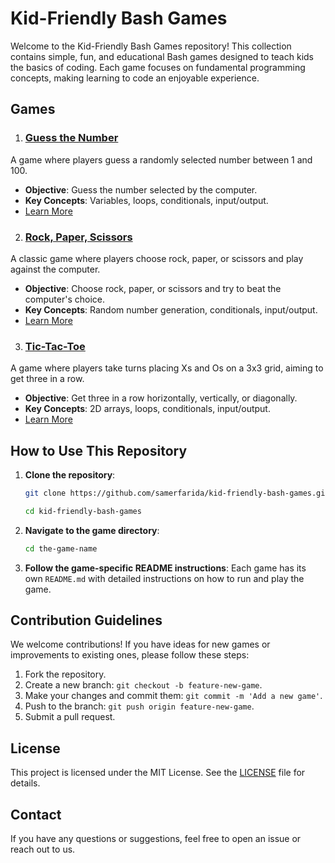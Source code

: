 # Kid-Friendly Bash Games

Welcome to the Kid-Friendly Bash Games repository! This collection contains simple, fun, and educational Bash games designed to teach kids the basics of coding. Each game focuses on fundamental programming concepts, making learning to code an enjoyable experience.

## Games

1. ### [Guess the Number](guess-the-number/README.md)
A game where players guess a randomly selected number between 1 and 100.

- **Objective**: Guess the number selected by the computer.
- **Key Concepts**: Variables, loops, conditionals, input/output.
- [Learn More](guess-the-number/README.md)

2. ### [Rock, Paper, Scissors](rock-paper-scissors/README.md)
A classic game where players choose rock, paper, or scissors and play against the computer.

- **Objective**: Choose rock, paper, or scissors and try to beat the computer's choice.
- **Key Concepts**: Random number generation, conditionals, input/output.
- [Learn More](rock-paper-scissors/README.md)

3. ### [Tic-Tac-Toe](tic-tac-toe/README.md)
A game where players take turns placing Xs and Os on a 3x3 grid, aiming to get three in a row.

- **Objective**: Get three in a row horizontally, vertically, or diagonally.
- **Key Concepts**: 2D arrays, loops, conditionals, input/output.
- [Learn More](tic-tac-toe/README.md)

## How to Use This Repository

1. **Clone the repository**:
   ```bash
   git clone https://github.com/samerfarida/kid-friendly-bash-games.git
   ```
   ```bash
   cd kid-friendly-bash-games
   ```

2. **Navigate to the game directory**:
   ```bash
   cd the-game-name
   ```
3. **Follow the game-specific README instructions**:
Each game has its own `README.md` with detailed instructions on how to run and play the game.

## Contribution Guidelines

We welcome contributions! If you have ideas for new games or improvements to existing ones, please follow these steps:

1. Fork the repository.
2. Create a new branch: `git checkout -b feature-new-game`.
3. Make your changes and commit them: `git commit -m 'Add a new game'`.
4. Push to the branch: `git push origin feature-new-game`.
5. Submit a pull request.

## License
This project is licensed under the MIT License. See the [LICENSE](LICENSE) file for details.

## Contact
If you have any questions or suggestions, feel free to open an issue or reach out to us.